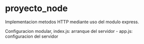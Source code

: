 # proyecto_node

Implementacion metodos HTTP mediante uso del modulo express.

Configuracion modular, index.js: arranque del servidor - app.js: configuracion del servidor
